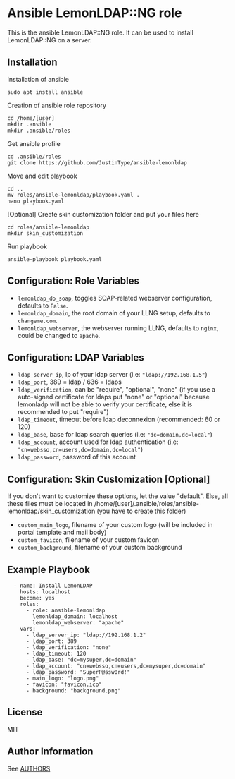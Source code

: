 Ansible LemonLDAP::NG role
=========

This is the ansible LemonLDAP::NG role. It can be used to install LemonLDAP::NG on a server.

Installation
------------

Installation of ansible
```
sudo apt install ansible
```

Creation of ansible role repository
```
cd /home/[user]
mkdir .ansible
mkdir .ansible/roles
```

Get ansible profile
```
cd .ansible/roles
git clone https://github.com/JustinType/ansible-lemonldap
```

Move and edit playbook
```
cd ..
mv roles/ansible-lemonldap/playbook.yaml .
nano playbook.yaml
```

[Optional] Create skin customization folder and put your files here
```
cd roles/ansible-lemonldap
mkdir skin_customization
```

Run playbook
```
ansible-playbook playbook.yaml
```

Configuration: Role Variables
--------------

 * `lemonldap_do_soap`, toggles SOAP-related webserver configuration, defaults to `False`.
 * `lemonldap_domain`, the root domain of your LLNG setup, defaults to `changeme.com`.
 * `lemonldap_webserver`, the webserver running LLNG, defaults to `nginx`, could be changed to `apache`.

Configuration: LDAP Variables
--------------

 * `ldap_server_ip`, Ip of your ldap server (i.e: `"ldap://192.168.1.5"`)
 * `ldap_port`, 389 = ldap / 636 = ldaps
 * `ldap_verification`, can be "require", "optional", "none" (if you use a auto-signed certificate for ldaps put "none" or "optional" because lemonladp will not be able to verify your certificate, else it is recommended to put "require")
 * `ldap_timeout`, timeout before ldap deconnexion (recommended: 60 or 120)
 * `ldap_base`, base for ldap search queries (i.e: `"dc=domain,dc=local"`)
 * `ldap_account`, account used for ldap authentication (i.e: `"cn=websso,cn=users,dc=domain,dc=local"`)
 * `ldap_password`, password of this account

Configuration: Skin Customization [Optional]
--------------

If you don't want to customize these options, let the value "default".
Else, all these files must be located in /home/[user]/.ansible/roles/ansible-lemonldap/skin_customization (you have to create this folder)

 * `custom_main_logo`, filename of your custom logo (will be included in portal template and mail body)
 * `custom_favicon`, filename of your custom favicon
 * `custom_background`, filename of your custom background


Example Playbook
----------------

```
  - name: Install LemonLDAP
    hosts: localhost
    become: yes
    roles:
      - role: ansible-lemonldap
        lemonldap_domain: localhost
        lemonldap_webserver: "apache"
    vars:
      - ldap_server_ip: "ldap://192.168.1.2"
      - ldap_port: 389 
      - ldap_verification: "none"
      - ldap_timeout: 120
      - ldap_base: "dc=mysuper,dc=domain"
      - ldap_account: "cn=websso,cn=users,dc=mysuper,dc=domain"
      - ldap_password: "SuperP@ssw0rd!"
      - main_logo: "logo.png"
      - favicon: "favicon.ico"
      - background: "background.png"
```

License
-------

MIT

Author Information
------------------

See [AUTHORS](AUTHORS)
